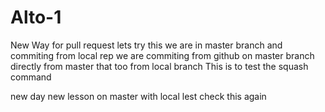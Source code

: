 # Alto-1
New Way for pull request lets try this
we are in master branch and commiting from local rep
we are commiting from github on master branch directly
from master that too from local branch
This is to test the squash command

new day new lesson on master with local
lest check this again 

